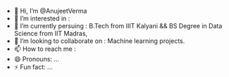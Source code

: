 - 👋 Hi, I’m @AnujeetVerma
- 👀 I’m interested in : 
- 🌱 I’m currently persuing : B.Tech from IIIT Kalyani && BS Degree in Data Science from IIT Madras, 
- 💞️ I’m looking to collaborate on : Machine learning projects.
- 📫 How to reach me : 
- 😄 Pronouns: ...
- ⚡ Fun fact: ...

<!---
anujeetverma/anujeetverma is a ✨ special ✨ repository because its `README.md` (this file) appears on your GitHub profile.
You can click the Preview link to take a look at your changes.
--->

